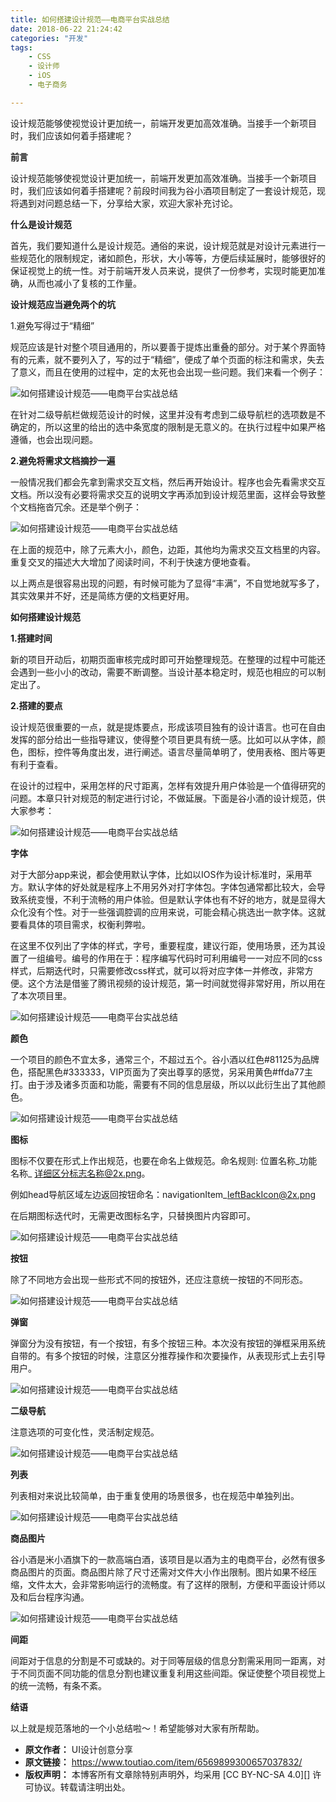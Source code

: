 ```yaml
---
title: 如何搭建设计规范——电商平台实战总结
date: 2018-06-22 21:24:42
categories: "开发"
tags:
	- CSS
	- 设计师
	- iOS
	- 电子商务

---
```


设计规范能够使视觉设计更加统一，前端开发更加高效准确。当接手一个新项目时，我们应该如何着手搭建呢？

**前言**

设计规范能够使视觉设计更加统一，前端开发更加高效准确。当接手一个新项目时，我们应该如何着手搭建呢？前段时间我为谷小酒项目制定了一套设计规范，现将遇到对问题总结一下，分享给大家，欢迎大家补充讨论。

**什么是设计规范**

首先，我们要知道什么是设计规范。通俗的来说，设计规范就是对设计元素进行一些规范化的限制规定，诸如颜色，形状，大小等等，方便后续延展时，能够很好的保证视觉上的统一性。对于前端开发人员来说，提供了一份参考，实现时能更加准确，从而也减小了复核的工作量。

**设计规范应当避免两个的坑**

1.避免写得过于“精细”

规范应该是针对整个项目通用的，所以要善于提炼出重叠的部分。对于某个界面特有的元素，就不要列入了，写的过于“精细”，便成了单个页面的标注和需求，失去了意义，而且在使用的过程中，定的太死也会出现一些问题。我们来看一个例子：

![如何搭建设计规范——电商平台实战总结][26JN-MV7B-MYNB.jpg]

在针对二级导航栏做规范设计的时候，这里并没有考虑到二级导航栏的选项数是不确定的，所以这里的给出的选中条宽度的限制是无意义的。在执行过程中如果严格遵循，也会出现问题。

**2.避免将需求文档摘抄一遍**

一般情况我们都会先拿到需求交互文档，然后再开始设计。程序也会先看需求交互文档。所以没有必要将需求交互的说明文字再添加到设计规范里面，这样会导致整个文档拖沓冗余。还是举个例子：

![如何搭建设计规范——电商平台实战总结][ZBIZ-RMIV-EFUV.jpg]

在上面的规范中，除了元素大小，颜色，边距，其他均为需求交互文档里的内容。重复交叉的描述大大增加了阅读时间，不利于快速方便地查看。

以上两点是很容易出现的问题，有时候可能为了显得“丰满”，不自觉地就写多了，其实效果并不好，还是简练方便的文档更好用。

**如何搭建设计规范**

**1.搭建时间**

新的项目开动后，初期页面审核完成时即可开始整理规范。在整理的过程中可能还会遇到一些小小的改动，需要不断调整。当设计基本稳定时，规范也相应的可以制定出了。

**2.搭建的要点**

设计规范很重要的一点，就是提炼要点，形成该项目独有的设计语言。也可在自由发挥的部分给出一些指导建议，使得整个项目更具有统一感。比如可以从字体，颜色，图标，控件等角度出发，进行阐述。语言尽量简单明了，使用表格、图片等更有利于查看。

在设计的过程中，采用怎样的尺寸距离，怎样有效提升用户体验是一个值得研究的问题。本章只针对规范的制定进行讨论，不做延展。下面是谷小酒的设计规范，供大家参考：

![如何搭建设计规范——电商平台实战总结][VFVM-2UUV-MBQ2.jpg]

**字体**

对于大部分app来说，都会使用默认字体，比如以IOS作为设计标准时，采用苹方。默认字体的好处就是程序上不用另外对打字体包。字体包通常都比较大，会导致系统变慢，不利于流畅的用户体验。但是默认字体也有不好的地方，就是显得大众化没有个性。对于一些强调腔调的应用来说，可能会精心挑选出一款字体。这就要看具体的项目需求，权衡利弊啦。

在这里不仅列出了字体的样式，字号，重要程度，建议行距，使用场景，还为其设置了一组编号。编号的作用在于：程序编写代码时可利用编号一一对应不同的css样式，后期迭代时，只需要修改css样式，就可以将对应字体一并修改，非常方便。这个方法是借鉴了腾讯视频的设计规范，第一时间就觉得非常好用，所以用在了本次项目里。

![如何搭建设计规范——电商平台实战总结][RBVZ-QYYI-2AVQ.jpg]

**颜色**

一个项目的颜色不宜太多，通常三个，不超过五个。谷小酒以红色\#81125为品牌色，搭配黑色\#333333，VIP页面为了突出尊享的感觉，另采用黄色\#ffda77主打。由于涉及诸多页面和功能，需要有不同的信息层级，所以以此衍生出了其他颜色。

![如何搭建设计规范——电商平台实战总结][IRA3-QMUN-N6B2.jpg]

**图标**

图标不仅要在形式上作出规范，也要在命名上做规范。命名规则: 位置名称\_功能名称\_ 详细区分标志名称@2x.png。

例如head导航区域左边返回按钮命名：navigationItem\_leftBackIcon@2x.png

在后期图标迭代时，无需更改图标名字，只替换图片内容即可。

![如何搭建设计规范——电商平台实战总结][FQA7-JQZE-YZ3E.jpg]

**按钮**

除了不同地方会出现一些形式不同的按钮外，还应注意统一按钮的不同形态。

![如何搭建设计规范——电商平台实战总结][U7ZF-MUR7-B2AJ.jpg]

**弹窗**

弹窗分为没有按钮，有一个按钮，有多个按钮三种。本次没有按钮的弹框采用系统自带的。有多个按钮的时候，注意区分推荐操作和次要操作，从表现形式上去引导用户。

![如何搭建设计规范——电商平台实战总结][3MUN-2MVR-6FII.jpg]

**二级导航**

注意选项的可变化性，灵活制定规范。

![如何搭建设计规范——电商平台实战总结][BEJJ-ZU7R-2UIN.jpg]

**列表**

列表相对来说比较简单，由于重复使用的场景很多，也在规范中单独列出。

![如何搭建设计规范——电商平台实战总结][FZNA-V3QQ-NMFF.jpg]

**商品图片**

谷小酒是米小酒旗下的一款高端白酒，该项目是以酒为主的电商平台，必然有很多商品图片的页面。商品图片除了尺寸还需对文件大小作出限制。图片如果不经压缩，文件太大，会非常影响运行的流畅度。有了这样的限制，方便和平面设计师以及和后台程序沟通。

![如何搭建设计规范——电商平台实战总结][ZQBU-AYNF-UQ7B.jpg]

**间距**

间距对于信息的分割是不可或缺的。对于同等层级的信息分割需采用同一距离，对于不同页面不同功能的信息分割也建议重复利用这些间距。保证使整个项目视觉上的统一流畅，有条不紊。

**结语**

以上就是规范落地的一个小总结啦～！希望能够对大家有所帮助。


[26JN-MV7B-MYNB.jpg]: static/resources/crawler/26JN-MV7B-MYNB.jpg
[ZBIZ-RMIV-EFUV.jpg]: static/resources/crawler/ZBIZ-RMIV-EFUV.jpg
[VFVM-2UUV-MBQ2.jpg]: static/resources/crawler/VFVM-2UUV-MBQ2.jpg
[RBVZ-QYYI-2AVQ.jpg]: static/resources/crawler/RBVZ-QYYI-2AVQ.jpg
[IRA3-QMUN-N6B2.jpg]: static/resources/crawler/IRA3-QMUN-N6B2.jpg
[FQA7-JQZE-YZ3E.jpg]: static/resources/crawler/FQA7-JQZE-YZ3E.jpg
[U7ZF-MUR7-B2AJ.jpg]: static/resources/crawler/U7ZF-MUR7-B2AJ.jpg
[3MUN-2MVR-6FII.jpg]: static/resources/crawler/3MUN-2MVR-6FII.jpg
[BEJJ-ZU7R-2UIN.jpg]: static/resources/crawler/BEJJ-ZU7R-2UIN.jpg
[FZNA-V3QQ-NMFF.jpg]: static/resources/crawler/FZNA-V3QQ-NMFF.jpg
[ZQBU-AYNF-UQ7B.jpg]: static/resources/crawler/ZQBU-AYNF-UQ7B.jpg
 *  **原文作者：** UI设计创意分享
 *  **原文链接：** https://www.toutiao.com/item/6569899300657037832/
 *  **版权声明：** 本博客所有文章除特别声明外，均采用 [CC BY-NC-SA 4.0][] 许可协议。转载请注明出处。
